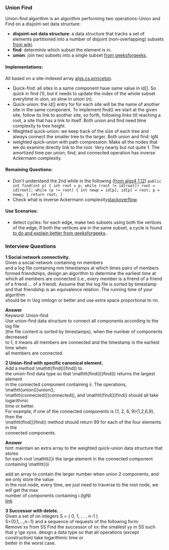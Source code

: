 ### Union Find   
Union-find algorithm is an algoríthm performing two operations-Union and Find on  a disjoint-set data structure:  
- **disjoint-set data structure**: a data structure that tracks a set of elements partitioned  into a number of disjoint (non-overlapping) subsets [from wiki](https://en.wikipedia.org/wiki/Disjoint-set_data_structure "wiki").
- **find**: determinie which subset the element is in. 
- **union**: join two subsets into a single subset [from geeksforgeeks](https://www.geeksforgeeks.org/union-find/ "from geeksforgeeks").

#### Implementations: 
All based on a site-indexed array [algs.cs.princeton](https://algs4.cs.princeton.edu/15uf/ "algs.cs.princeton").
- Quick-find: all sites in a same component have same value in id[]. So quick in find (1), but it needs to update the index of the whole subset everytime in uion, so slow in union (n).  
- Quick-union: the id[] entry for for each site will be the name of another site in the same component. To implement find() we start at the given site, follow its link to another site, so forth, following links till reaching a root, a site that has a link to itself. Both union and find need time complexity to tree height. 
- Weighted quick-union: we keep track of the size of each tree and always connect the smaller tree to the larger. Both union and find: lgN. 
- weighted quick-union with path compression: Make all the nodes that we do examine directly link to the root. Very nearly but not quite 1. The amortized time per union, find, and connected operation has inverse Ackermann complexity. 

#### Remaining Questions:  
- Don't understand the 2nd while in the following ([from algs4 1.12](https://algs4.cs.princeton.edu/15uf/QuickUnionPathCompressionUF.java.html "from algs4 1.12"))
`public int find(int p) {
        int root = p;
        while (root != id[root])
            root = id[root];
        while (p != root) {
            int newp = id[p];
            id[p] = root;
            p = newp;
        }
        return root;
    }`
- Check what is inverse Ackermann complexity[stackoverflow](https://stackoverflow.com/questions/44354922/why-is-the-inverse-ackermann-function-used-to-describe-complexity-of-kruskals-a).

#### Use Scenarios: 
- detect cycles: for each edge, make two subsets using both the vertices of the edge, If both the vertices are in the same subset, a cycle is found [to do and explain better from geeksforgeeks](https://www.geeksforgeeks.org/union-find/ "from geeksforgeeks").. 

### Interview Questions 
**1 Social network connectivity.**   
Given a social network containing nn members   
and a log file containing mm timestamps at which times pairs of members   
formed friendships, design an algorithm to determine the earliest time at   
which all members are connected (i.e., every member is a friend of a friend   
of a friend ... of a friend). Assume that the log file is sorted by timestamp  
and that friendship is an equivalence relation. The running time of your algorithm  
should be m \log nmlogn or better and use extra space proportional to nn.  

**Answer**  
Keyword: Union-find  
Use union-find data structure to connect all components according to the log file  
(the file content is sorted by timestamps), when the number of components decreased  
to 1, it means all members are connected and the timestamp is the earliest time when  
all members are connected.  


**2 Union-find with specific canonical element.**    
Add a method \mathtt{find()}find() to  
the union-find data type so that \mathtt{find(i)}find(i) returns the largest element  
in the connected component containing ii. The operations, \mathtt{union()}union(),   
\mathtt{connected()}connected(), and \mathtt{find()}find() should all take logarithmic  
time or better.  
For example, if one of the connected components is \{1, 2, 6, 9\}{1,2,6,9}, then the   
\mathtt{find()}find() method should return 99 for each of the four elements in the   
connected components.  

**Answer**   
hint: maintain an extra array to the weighted quick-union data structure that stores  
for each root \mathtt{i}i the large element in the connected component containing \mathtt{i}i  

add an array to contain the larger number when union 2 components, and we only store the value  
in the root node, every time, we just need to traverse to the root node, we will get the max   
number of components containing i.(lgN)  
[link](https://truongtx.me/2018/05/01/union-find-summary-part-5)  

**3 Successor with delete.** .  
Given a set of nn integers S = \{ 0, 1, ... , n-1 \}  
S={0,1,...,n−1} and a sequence of requests of the following form:  
Remove xx from SS
Find the successor of xx: the smallest yy in SS such that y \ge xy≥x.
design a data type so that all operations (except construction) take logarithmic time or   
better in the worst case.    

